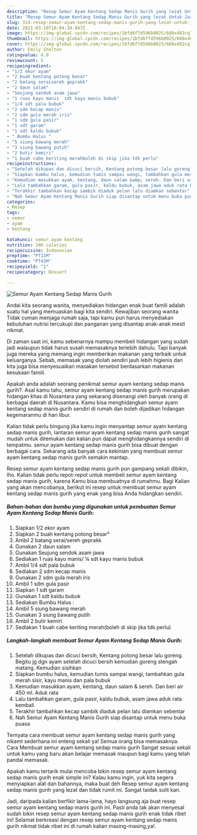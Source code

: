 ```yaml
---
description: "Resep Semur Ayam Kentang Sedap Manis Gurih yang lezat Untuk Jualan"
title: "Resep Semur Ayam Kentang Sedap Manis Gurih yang lezat Untuk Jualan"
slug: 314-resep-semur-ayam-kentang-sedap-manis-gurih-yang-lezat-untuk-jualan
date: 2021-03-10T18:04:34.847Z
image: https://img-global.cpcdn.com/recipes/1bfd6f7d596b0025/680x482cq70/semur-ayam-kentang-sedap-manis-gurih-foto-resep-utama.jpg
thumbnail: https://img-global.cpcdn.com/recipes/1bfd6f7d596b0025/680x482cq70/semur-ayam-kentang-sedap-manis-gurih-foto-resep-utama.jpg
cover: https://img-global.cpcdn.com/recipes/1bfd6f7d596b0025/680x482cq70/semur-ayam-kentang-sedap-manis-gurih-foto-resep-utama.jpg
author: Emily Shelton
ratingvalue: 4.9
reviewcount: 5
recipeingredient:
- "1/2 ekor ayam"
- "2 buah kentang potong besar"
- "2 batang seraisereh geprakk"
- "2 daun salam"
- "Seujung sendok asam jawa"
- "1 ruas kayu manis  sdt kayu manis bubuk"
- "1/4 sdt pala bubuk"
- "2 sdm kecap manis"
- "2 sdm gula merah iris"
- "1 sdm gula pasir"
- "1 sdt garam"
- "1 sdt kaldu bubuk"
- " Bumbu Halus "
- "5 siung bawang merah"
- "3 siung bawang putih"
- "2 butir kemiri"
- "1 buah cabe keriting merahboleh di skip jika tdk perlu"
recipeinstructions:
- "Setelah dikupas dan dicuci bersih, Kentang potong besar lalu goreng. Begitu jg dgn ayam setelah dicuci bersih kemudian goreng stengah matang. Kemudian sisihkan"
- "Siapkan bumbu halus, kemudian tumis sampai wangi, tambahkan gula merah sisir, kayu manis dan pala bubuk"
- "Kemudian masukkan ayam, kentang, daun salam &amp; sereh. Dan beri air 450 ml. Aduk rata"
- "Lalu tambahkan garam, gula pasir, kaldu bubuk, asam jawa aduk rata kembali"
- "Terakhir tambahkan kecap sambik diaduk pelan lalu diamkan sebentar"
- "Nah Semur Ayam Kentang Manis Gurih siap disantap untuk menu buka puasa"
categories:
- Resep
tags:
- semur
- ayam
- kentang

katakunci: semur ayam kentang 
nutrition: 246 calories
recipecuisine: Indonesian
preptime: "PT11M"
cooktime: "PT43M"
recipeyield: "1"
recipecategory: Dessert

---
```



![Semur Ayam Kentang Sedap Manis Gurih](https://img-global.cpcdn.com/recipes/1bfd6f7d596b0025/680x482cq70/semur-ayam-kentang-sedap-manis-gurih-foto-resep-utama.jpg)

Andai kita seorang wanita, menyediakan hidangan enak buat famili adalah suatu hal yang memuaskan bagi kita sendiri. Kewajiban seorang  wanita Tidak cuman menjaga rumah saja, tapi kamu pun harus menyediakan kebutuhan nutrisi tercukupi dan panganan yang disantap anak-anak mesti nikmat.

Di zaman  saat ini, kamu sebenarnya mampu membeli hidangan yang sudah jadi walaupun tidak harus susah memasaknya terlebih dahulu. Tapi banyak juga mereka yang memang ingin memberikan makanan yang terbaik untuk keluarganya. Sebab, memasak yang diolah sendiri jauh lebih higienis dan kita juga bisa menyesuaikan masakan tersebut berdasarkan makanan kesukaan famili. 



Apakah anda adalah seorang penikmat semur ayam kentang sedap manis gurih?. Asal kamu tahu, semur ayam kentang sedap manis gurih merupakan hidangan khas di Nusantara yang sekarang disenangi oleh banyak orang di berbagai daerah di Nusantara. Kamu bisa menghidangkan semur ayam kentang sedap manis gurih sendiri di rumah dan boleh dijadikan hidangan kegemaranmu di hari libur.

Kalian tidak perlu bingung jika kamu ingin menyantap semur ayam kentang sedap manis gurih, lantaran semur ayam kentang sedap manis gurih sangat mudah untuk ditemukan dan kalian pun dapat menghidangkannya sendiri di tempatmu. semur ayam kentang sedap manis gurih bisa dibuat dengan berbagai cara. Sekarang ada banyak cara kekinian yang membuat semur ayam kentang sedap manis gurih semakin mantap.

Resep semur ayam kentang sedap manis gurih pun gampang sekali dibikin, lho. Kalian tidak perlu repot-repot untuk membeli semur ayam kentang sedap manis gurih, karena Kamu bisa membuatnya di rumahmu. Bagi Kalian yang akan mencobanya, berikut ini resep untuk membuat semur ayam kentang sedap manis gurih yang enak yang bisa Anda hidangkan sendiri.

<!--inarticleads1-->

##### Bahan-bahan dan bumbu yang digunakan untuk pembuatan Semur Ayam Kentang Sedap Manis Gurih:

1. Siapkan 1/2 ekor ayam
1. Siapkan 2 buah kentang potong besar²
1. Ambil 2 batang serai/sereh geprakk
1. Gunakan 2 daun salam
1. Gunakan Seujung sendok asam jawa
1. Sediakan 1 ruas kayu manis/ ¼ sdt kayu manis bubuk
1. Ambil 1/4 sdt pala bubuk
1. Sediakan 2 sdm kecap manis
1. Gunakan 2 sdm gula merah iris
1. Ambil 1 sdm gula pasir
1. Siapkan 1 sdt garam
1. Gunakan 1 sdt kaldu bubuk
1. Sediakan  Bumbu Halus :
1. Ambil 5 siung bawang merah
1. Gunakan 3 siung bawang putih
1. Ambil 2 butir kemiri
1. Sediakan 1 buah cabe keriting merah(boleh di skip jika tdk perlu)




<!--inarticleads2-->

##### Langkah-langkah membuat Semur Ayam Kentang Sedap Manis Gurih:

1. Setelah dikupas dan dicuci bersih, Kentang potong besar lalu goreng. Begitu jg dgn ayam setelah dicuci bersih kemudian goreng stengah matang. Kemudian sisihkan
1. Siapkan bumbu halus, kemudian tumis sampai wangi, tambahkan gula merah sisir, kayu manis dan pala bubuk
1. Kemudian masukkan ayam, kentang, daun salam &amp; sereh. Dan beri air 450 ml. Aduk rata
1. Lalu tambahkan garam, gula pasir, kaldu bubuk, asam jawa aduk rata kembali
1. Terakhir tambahkan kecap sambik diaduk pelan lalu diamkan sebentar
1. Nah Semur Ayam Kentang Manis Gurih siap disantap untuk menu buka puasa




Ternyata cara membuat semur ayam kentang sedap manis gurih yang nikamt sederhana ini enteng sekali ya! Semua orang bisa memasaknya. Cara Membuat semur ayam kentang sedap manis gurih Sangat sesuai sekali untuk kamu yang baru akan belajar memasak maupun bagi kamu yang telah pandai memasak.

Apakah kamu tertarik mulai mencoba bikin resep semur ayam kentang sedap manis gurih enak simple ini? Kalau kamu ingin, yuk kita segera menyiapkan alat dan bahannya, maka buat deh Resep semur ayam kentang sedap manis gurih yang lezat dan tidak rumit ini. Sangat taidak sulit kan. 

Jadi, daripada kalian berfikir lama-lama, hayo langsung aja buat resep semur ayam kentang sedap manis gurih ini. Pasti anda tak akan menyesal sudah bikin resep semur ayam kentang sedap manis gurih enak tidak ribet ini! Selamat berkreasi dengan resep semur ayam kentang sedap manis gurih nikmat tidak ribet ini di rumah kalian masing-masing,ya!.

